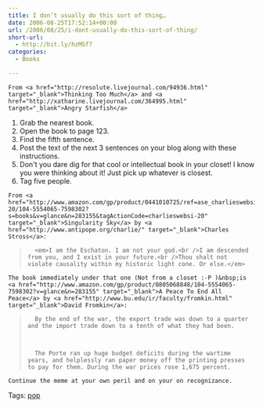```yaml
---
title: I don’t usually do this sort of thing…
date: 2006-08-25T17:52:14+00:00
url: /2006/08/25/i-dont-usually-do-this-sort-of-thing/
short-url:
  - http://bit.ly/hzMSf7
categories:
  - Books

---
```

<div class='microid-mailto+http:sha1:1b003ab42fd985c8c4199d34938df32ba51b771c'>
   
  
  
    From <a href="http://resolute.livejournal.com/94936.html" target="_blank">Thinking Too Much</a> and <a href="http://xatharine.livejournal.com/364995.html" target="_blank">Angry Starfish</a>
  
  
  <ol>
    <li>
      Grab the nearest book.
    </li>
    <li>
      Open the book to page 123.
    </li>
    <li>
      Find the fifth sentence.
    </li>
    <li>
      Post the text of the next 3 sentences on your blog along with these instructions.
    </li>
    <li>
      Don't you dare dig for that cool or intellectual book in your closet! I know you were thinking about it! Just pick up whatever is closest.
    </li>
    <li>
      Tag five people.
    </li>
  </ol>
  
  
    From <a href="http://www.amazon.com/gp/product/0441010725/ref=ase_charlieswebsi-20/104-5554065-7598302?s=books&v=glance&n=283155&tagActionCode=charlieswebsi-20" target="_blank">Singularity Sky</a> by <a href="http://www.antipope.org/charlie/" target="_blank">Charles Stross</a>:
  
  
  <blockquote>
    
      <em>I am the Eschaton. I am not your god.<br />I am descended from you, and I exist in your future.<br />Thou shalt not violate causality within my historic light cone. Or else.</em>
    
  </blockquote>
  
  
    The book immediately under that one (Not from a closet :-P )&nbsp;is <a href="http://www.amazon.com/gp/product/0805068848/104-5554065-7598302?v=glance&n=283155" target="_blank">A Peace To End All Peace</a> by <a href="http://www.bu.edu/ir/faculty/fromkin.html" target="_blank">David Fromkin</a>:
  
  
  <blockquote>
    
      By the end of the war, the export trade was down to a quarter and the import trade down to a tenth of what they had been.
    
    
    
      The Porte ran up huge budget deficits during the wartime years, and helplessly ran paper money off the printing presses to pay for them. During the war prices rose 1,675 percent.
    
  </blockquote>
  
  
    Continue the meme at your own peril and on your on recognizance.
  
</div>

<div class="st-post-tags">
  Tags: <a href="http://www.cavort.org/tag/pop/" title="pop" rel="tag">pop</a><br />
</div>